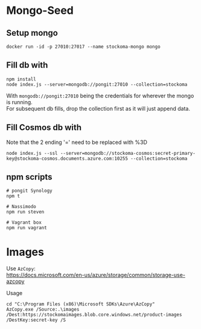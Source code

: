 Mongo-Seed
==========

## Setup mongo

```
docker run -id -p 27010:27017 --name stockoma-mongo mongo
```

## Fill db with

```
npm install
node index.js --server=mongodb://pongit:27010 --collection=stockoma
```

With `mongodb://pongit:27010` being the credentials for wherever the mongo is running.  
For subsequent db fills, drop the collection first as it will just append data.  

## Fill Cosmos db with

Note that the 2 ending '=' need to be replaced with %3D

```
node index.js --ssl --server=mongodb://stockoma-cosmos:secret-primary-key@stockoma-cosmos.documents.azure.com:10255 --collection=stockoma
```

## npm scripts

```
# pongit Synology
npm t

# Nassimodo
npm run steven

# Vagrant box
npm run vagrant
```

Images
======

Use `AzCopy`:  
https://docs.microsoft.com/en-us/azure/storage/common/storage-use-azcopy

Usage  
```
cd "C:\Program Files (x86)\Microsoft SDKs\Azure\AzCopy"
AzCopy.exe /Source:.\images /Dest:https://stockomaimages.blob.core.windows.net/product-images /DestKey:secret-key /S
```
